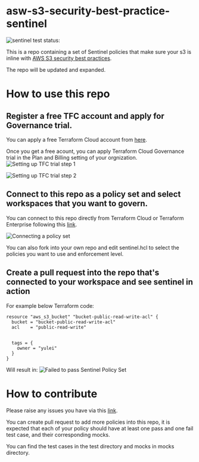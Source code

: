 # asw-s3-security-best-practice-sentinel

![sentinel test status:](https://github.com/ausmartway/aws-s3-security-best-practice-sentinel/workflows/sentinel/badge.svg)

This is a repo containing a set of Sentinel policies that make sure your s3 is inline with [AWS S3 security best practices](https://docs.aws.amazon.com/AmazonS3/latest/dev/security-best-practices.html).

The repo will be updated and expanded.

# How to use this repo

## Register a free TFC account and apply for Governance trial.

You can apply a free Terraform Cloud account from [here](https://app.terraform.io/signup/account). 

Once you get a free acount, you can apply Terraform Cloud Governance trial in the Plan and Billing setting of your orgnization.
![Setting up TFC trial step 1](https://github.com/ausmartway/aws-s3-security-best-practice-sentinel/blob/master/pictures/starting_paid_trial_1.png)

![Setting up TFC trial step 2](https://github.com/ausmartway/aws-s3-security-best-practice-sentinel/blob/master/pictures/starting_paid_trial_2.png)


## Connect to this repo as a policy set and select workspaces that you want to govern.

You can connect to this repo directly from Terraform Cloud or Terraform Enterprise following this [link](https://www.terraform.io/docs/cloud/getting-started/policies.html#integrating-with-vcs). 

![Connecting a policy set](https://github.com/ausmartway/aws-s3-security-best-practice-sentinel/blob/master/pictures/connect_a_policy_set.png)

You can also fork into your own repo and edit sentinel.hcl to select the policies you want to use and enforcement level.

## Create a pull request into the repo that's connected to your workspace and see sentinel in action

For example below Terraform code:
```
resource "aws_s3_bucket" "bucket-public-read-write-acl" {
  bucket = "bucket-public-read-write-acl"
  acl    = "public-read-write"


  tags = {
    owner = "yulei"
  }
}
```

Will result in:
![Failed to pass Sentinel Policy Set](https://github.com/ausmartway/aws-s3-security-best-practice-sentinel/blob/master/pictures/failed_sentinel_check.png)



# How to contribute

Please raise any issues you have via this [link](https://github.com/ausmartway/aws-s3-security-best-practice-sentinel/issues/new/choose).

You can create pull request to add more policies into this repo, it is expected that each of your policy should have at least one pass and one fail test case, and their corresponding mocks.

You can find the test cases in the test directory and mocks in mocks directory.
